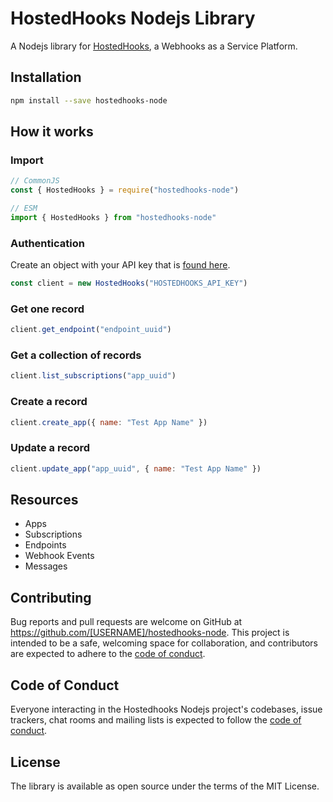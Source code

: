 # HostedHooks Nodejs Library

A Nodejs library for [HostedHooks](https://www.hostedhooks.com),  a Webhooks as a Service Platform.

## Installation

```bash
npm install --save hostedhooks-node
```

## How it works

### Import

```js
// CommonJS
const { HostedHooks } = require("hostedhooks-node")

// ESM
import { HostedHooks } from "hostedhooks-node"
```

### Authentication

Create an object with your API key that is [found here](https://www.hostedhooks.com/settings/account).

```js
const client = new HostedHooks("HOSTEDHOOKS_API_KEY")
```

### Get one record

```js
client.get_endpoint("endpoint_uuid")
```
    


### Get a collection of records

```js
client.list_subscriptions("app_uuid")
```

### Create a record

```js
client.create_app({ name: "Test App Name" })
```

### Update a record

```js
client.update_app("app_uuid", { name: "Test App Name" })
```

## Resources

* Apps
* Subscriptions
* Endpoints
* Webhook Events
* Messages


## Contributing

Bug reports and pull requests are welcome on GitHub at https://github.com/[USERNAME]/hostedhooks-node. This project is intended to be a safe, welcoming space for collaboration, and contributors are expected to adhere to the [code of conduct](https://github.com/HostedHooks/hostedhooks-node/blob/master/CODE_OF_CONDUCT.md).

## Code of Conduct

Everyone interacting in the Hostedhooks Nodejs project's codebases, issue trackers, chat rooms and mailing lists is expected to follow the [code of conduct](https://github.com/HostedHooks/hostedhooks-node/blob/master/CODE_OF_CONDUCT.md).

## License
The library is available as open source under the terms of the MIT License.